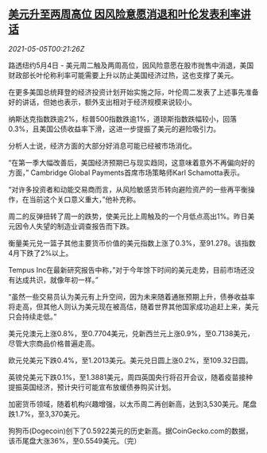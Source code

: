 <!--1620174662000-->
[美元升至两周高位 因风险意愿消退和叶伦发表利率讲话](https://cn.reuters.com/article/global-forex-close-0504-tues-idCNKBS2CM013)
------

<div><i>2021-05-05T00:21:26Z</i></div><p>路透纽约5月4日 - 美元周二触及两周高位，因风险意愿在股市抛售中消退，美国财政部长叶伦称利率可能需要上升以防止美国经济过热，这也支撑了美元。</p><p>在更多美国总统拜登的经济投资计划开始实施之际，叶伦周二发表了上述事先准备好的讲话，但她也表示，额外支出相对于经济规模来说较小。</p><p>纳斯达克指数跌逾2%，标普500指数跌逾1%，道琼斯指数跌幅较小，回落0.3%，且美国公债收益率下滑，这进一步提振了美元的避险吸引力。</p><p>分析人士说，经济方面的大部分好消息可能已经被市场消化。</p><p>“在第一季大幅改善后，美国经济预期已与现实趋同，这意味着意外不再偏向好的方面，” Cambridge Global Payments首席市场策略师Karl Schamotta表示。</p><p>“对许多投资者和动能交易商而言，从风险敏感货币转向避险资产的一些再平衡操作，在当前这个关口意义重大，”他补充称。</p><p>周二的反弹扭转了周一的跌势，使美元比上周触及的一个月低点高出1%。昨日美元因令人失望的制造业调查报告而下跌。</p><p>衡量美元兑一篮子其他主要货币价值的美元指数上涨了0.3%，至91.278。该指数4月下跌了2%以上。</p><p>Tempus Inc在最新研究报告中称，”对于今年馀下时间的美元走势，目前市场还没有达成共识，就像年初一样。”</p><p>“虽然一些交易员认为美元有上升空间，因为未来随着通胀预期上升，债券收益率将走高，但其他人则认为美元现在被高估，随着世界其他国家成功追赶上来，美元只会持续走低。”</p><p>美元兑澳元上涨0.8%，至0.7704美元，兑新西兰元上涨0.9%，至0.7138美元，尽管大宗商品价格普遍走高。</p><p>欧元兑美元下跌0.4%，至1.2013美元。美元兑日圆上涨0.2%，至109.32日圆。</p><p>英镑兑美元下跌0.1%，至1.3881美元，周四英国央行将召开会议，随着疫苗接种提振英国经济，预计央行可能宣布放缓债券购买计划。</p><p>加密货币领域，随着机构兴趣增强，以太币周二再创新高，达到3,530美元。尾盘跌1.7%，至3,370美元。</p><p>狗狗币(Dogecoin)创下了0.5922美元的历史新高。据CoinGecko.com的数据，该币尾盘大涨36%，至0.5549美元。（完）</p>
